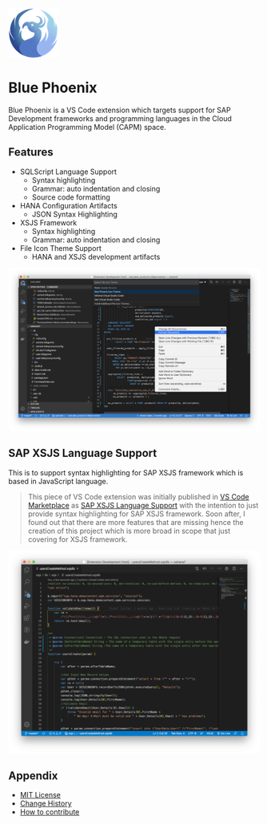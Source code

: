 ![Icon](images/icon-small.png)
# Blue Phoenix

Blue Phoenix is a VS Code extension which targets support for SAP Development frameworks and programming languages in the Cloud Application Programming Model (CAPM) space.

## Features

- SQLScript Language Support
	- Syntax highlighting
	- Grammar: auto indentation and closing
	- Source code formatting
- HANA Configuration Artifacts
	- JSON Syntax Highlighting
- XSJS Framework
	- Syntax highlighting
	- Grammar: auto indentation and closing
- File Icon Theme Support
	- HANA and XSJS development artifacts

![Screenshot](images/sqlscript-syntax-highlighting.png)

## SAP XSJS Language Support

This is to support syntax highlighting for SAP XSJS framework which is based in JavaScript language.

> This piece of VS Code extension was initially published in [VS Code Marketplace](https://marketplace.visualstudio.com/items?itemName=jhodel.jcailan-xsjs) as [SAP XSJS Language Support](https://github.com/jcailan/xsjs) with the intention to just provide syntax highlighting for SAP XSJS framework. Soon after, I found out that there are more features that are missing hence the creation of this project which is more broad in scope that just covering for XSJS framework.

![Screenshot](images/xsjs-syntax-highlighting.png)

## Appendix

- [MIT License](LICENSE)
- [Change History](CHANGELOG.md)
- [How to contribute](CONTRIBUTING.md)